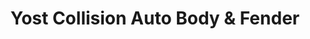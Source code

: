 ---
title: "Yost Collision Auto Body & Fender"
url: /wyandotte/yost-collision-auto-body-und-fender/
shop: Autowerkstatt
---